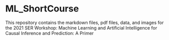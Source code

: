 # ML_ShortCourse

This repository contains the markdown files, pdf files, data, and images for the 2021 SER Workshop: Machine Learning and Artificial Intelligence for Causal Inference and Prediction: A Primer

